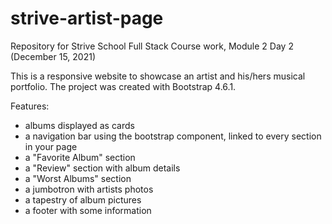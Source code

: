 # strive-artist-page
Repository for Strive School Full Stack Course work, Module 2 Day 2 (December 15, 2021)

This is a responsive website to showcase an artist and his/hers musical portfolio.
The project was created with Bootstrap 4.6.1.

Features:
- albums displayed as cards
- a navigation bar using the bootstrap component, linked to every section in your page
- a "Favorite Album" section
- a "Review" section with album details
- a "Worst Albums" section
- a jumbotron with artists photos
- a tapestry of album pictures
- a footer with some information 
